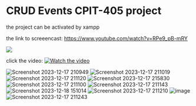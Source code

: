 # CRUD Events CPIT-405 project 

the project can be activated by xampp

the link to screeencast: https://www.youtube.com/watch?v=RPe9_pB-mRY

[![](./youtube-screenshot.png)](https://www.youtube.com/watch?v=RPe9_pB-mRY)


click the video:
[![Watch the video](https://img.youtube.com/vi/RPe9_pB-mRY/default.jpg)](https://youtu.be/RPe9_pB-mRY)


![Screenshot 2023-12-17 210949](https://github.com/HassanTayeb/cpit405-project/assets/98516470/d5da774e-e4a2-440c-aed2-f031748b8873)
![Screenshot 2023-12-17 211019](https://github.com/HassanTayeb/cpit405-project/assets/98516470/a1e485b6-1ddc-4e1a-8a42-8f8a9706e27b)
![Screenshot 2023-12-17 211120](https://github.com/HassanTayeb/cpit405-project/assets/98516470/8b4d3123-40a2-4b07-880f-7109b72f6530)
![Screenshot 2023-12-17 215830](https://github.com/HassanTayeb/cpit405-project/assets/98516470/dfaf1993-969d-45a7-be4d-f39d5d35c652)
![Screenshot 2023-12-17 211100](https://github.com/HassanTayeb/cpit405-project/assets/98516470/269a4226-747f-4fc8-818b-f93bf7dda2db)
![Screenshot 2023-12-17 211143](https://github.com/HassanTayeb/cpit405-project/assets/98516470/e3486bdc-e854-47c4-9d65-c37d8b7c0b3e)
![Screenshot 2023-12-18 151014](https://github.com/HassanTayeb/cpit405-project/assets/98516470/bb869b1d-261b-48cc-b4ba-59e3b623b3f4)
![Screenshot 2023-12-17 211210](https://github.com/HassanTayeb/cpit405-project/assets/98516470/ee2f3def-eb62-46be-9d4f-36fb7ecca1f1)
![image](https://github.com/HassanTayeb/cpit405-project/assets/98516470/d0f00a56-653a-482e-93ad-e300d01dfaeb)
![Screenshot 2023-12-17 211243](https://github.com/HassanTayeb/cpit405-project/assets/98516470/74a95ab8-299c-4062-8d23-fe0eb26d048a)

